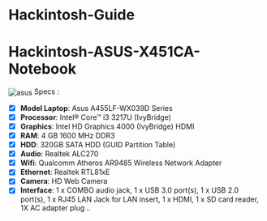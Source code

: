 # Hackintosh-Guide
# Hackintosh-ASUS-X451CA-Notebook
<img src="https://www.asus.com/media/global/products/KpjZW125TsOGRbzp/holdx2gTB2fmC2E0_500.jpg" alt="asus" align="center">
 Specs :

- [x] <b>Model Laptop</b>: Asus A455LF-WX039D Series
- [x] <b>Processor</b>: Intel® Core™ i3 3217U (IvyBridge)
- [x] <b>Graphics</b>: Intel HD Graphics 4000 (IvyBridge) HDMI
- [x] <b>RAM</b>: 4 GB 1600 MHz DDR3
- [x] <b>HDD</b>: 320GB SATA HDD (GUID Partition Table)
- [x] <b>Audio</b>: Realtek ALC270
- [x] <b>Wifi</b>: Qualcomm Atheros AR9485 Wireless Network Adapter
- [x] <b>Ethernet</b>: Realtek RTL81xE 
- [x] <b>Camera</b>: HD Web Camera 
- [x] <b>Interface</b>: 1 x COMBO audio jack, 1 x USB 3.0 port(s), 1 x USB 2.0 port(s), 1 x RJ45 LAN Jack for LAN insert, 1 x HDMI, 1 x SD card reader, 1X AC adapter plug ..

